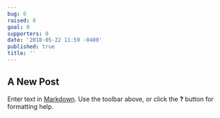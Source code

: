 ```yaml
---
bug: 0
raised: 0
goal: 0
supporters: 0
date: '2018-05-22 11:59 -0400'
published: true
title: ''
---
```

## A New Post

Enter text in [Markdown](http://daringfireball.net/projects/markdown/). Use the toolbar above, or click the **?** button for formatting help.
